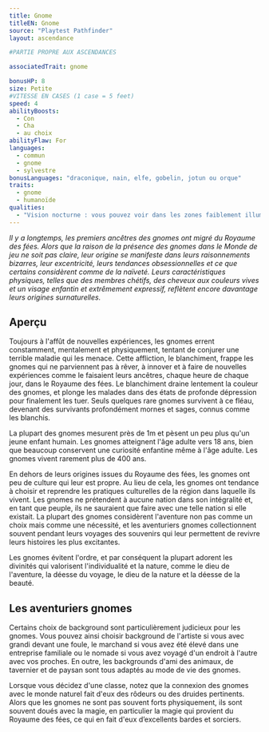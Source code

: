```yaml
---
title: Gnome
titleEN: Gnome
source: "Playtest Pathfinder"
layout: ascendance

#PARTIE PROPRE AUX ASCENDANCES

associatedTrait: gnome

bonusHP: 8
size: Petite
#VITESSE EN CASES (1 case = 5 feet)
speed: 4
abilityBoosts:
  - Con
  - Cha
  - au choix
abilityFlaw: For
languages:
  - commun
  - gnome
  - sylvestre
bonusLanguages: "draconique, nain, elfe, gobelin, jotun ou orque"
traits:
  - gnome
  - humanoïde
qualities:
  - "Vision nocturne : vous pouvez voir dans les zones faiblement illuminées aussi bien qu'en plein jour."
---
```


*Il y a longtemps, les premiers ancêtres des gnomes ont migré du Royaume des fées. Alors que la raison de la présence des gnomes dans le Monde de jeu ne soit pas claire, leur origine se manifeste dans leurs raisonnements bizarres, leur excentricité, leurs tendances obsessionnelles et ce que certains considèrent comme de la naïveté. Leurs caractéristiques physiques, telles que des membres chétifs, des cheveux aux couleurs vives et un visage enfantin et extrêmement expressif, reflètent encore davantage leurs origines surnaturelles.*

## Aperçu
Toujours à l'affût de nouvelles expériences, les gnomes errent constamment, mentalement et physiquement, tentant de conjurer une terrible maladie qui les menace. Cette affliction, le blanchiment, frappe les gnomes qui ne parviennent pas à rêver, à innover et à faire de nouvelles expériences comme le faisaient leurs ancêtres, chaque heure de chaque jour, dans le Royaume des fées. Le blanchiment draine lentement la couleur des gnomes, et plonge les malades dans des états de profonde dépression pour finalement les tuer. Seuls quelques rare gnomes survivent à ce fléau, devenant des survivants profondément mornes et sages, connus comme les blanchis.

La plupart des gnomes mesurent près de 1m et pèsent un peu plus qu'un jeune enfant humain. Les gnomes atteignent l'âge adulte vers 18 ans, bien que beaucoup conservent une curiosité enfantine même à l'âge adulte. Les gnomes vivent rarement plus de 400 ans.

En dehors de leurs origines issues du Royaume des fées, les gnomes ont peu de culture qui leur est propre. Au lieu de cela, les gnomes ont tendance à choisir et reprendre les pratiques culturelles de la région dans laquelle ils vivent. Les gnomes ne prétendent à aucune nation dans son intégralité et, en tant que peuple, ils ne sauraient que faire avec une telle nation si elle existait. La plupart des gnomes considèrent l'aventure non pas comme un choix mais comme une nécessité, et les aventuriers gnomes collectionnent souvent pendant leurs voyages des souvenirs qui leur permettent de revivre leurs histoires les plus excitantes.

Les gnomes évitent l'ordre, et par conséquent la plupart adorent les divinités qui valorisent l'individualité et la nature, comme le dieu de l'aventure, la déesse du voyage, le dieu de la nature et la déesse de la beauté.

## Les aventuriers gnomes
Certains choix de background sont particulièrement judicieux pour les gnomes. Vous pouvez ainsi choisir background de l'artiste si vous avec grandi devant une foule, le marchand si vous avez été élevé dans une entreprise familiale ou le nomade si vous avez voyagé d'un endroit à l'autre avec vos proches. En outre, les backgrounds d'ami des animaux, de tavernier et de paysan sont tous adaptés au mode de vie des gnomes.

Lorsque vous décidez d'une classe, notez que la connexion des gnomes avec le monde naturel fait d'eux des rôdeurs ou des druides pertinents. Alors que les gnomes ne sont pas souvent forts physiquement, ils sont souvent doués avec la magie, en particulier la magie qui provient du Royaume des fées, ce qui en fait d'eux d’excellents bardes et sorciers.